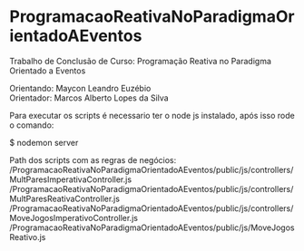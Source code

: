 # ProgramacaoReativaNoParadigmaOrientadoAEventos
Trabalho de Conclusão de Curso: Programação Reativa no Paradigma Orientado a Eventos

Orientando: Maycon Leandro Euzébio                                                    
Orientador: Marcos Alberto Lopes da Silva

Para executar os scripts é necessario ter o node js instalado, após isso rode o comando:

$ nodemon server

Path dos scripts com as regras de negócios:
/ProgramacaoReativaNoParadigmaOrientadoAEventos/public/js/controllers/MultParesImperativaController.js
/ProgramacaoReativaNoParadigmaOrientadoAEventos/public/js/controllers/MultParesReativaController.js
/ProgramacaoReativaNoParadigmaOrientadoAEventos/public/js/controllers/MoveJogosImperativoController.js
/ProgramacaoReativaNoParadigmaOrientadoAEventos/public/js/MoveJogosReativo.js